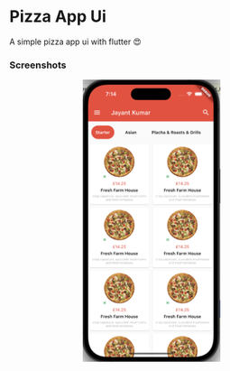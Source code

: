 # Pizza App Ui

A simple pizza app ui with flutter 😍

### Screenshots

<p align="center">
<img src="screenshots/one.png" height="500">
</p>


